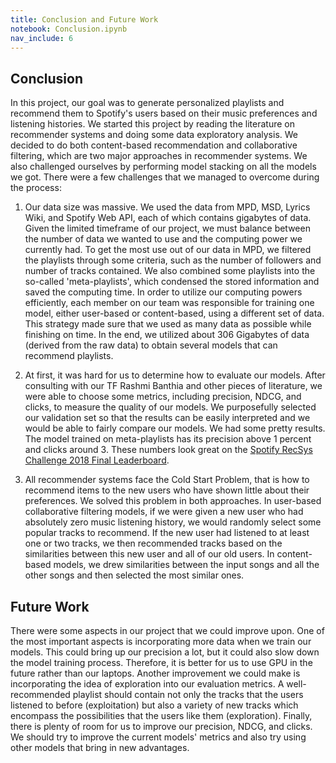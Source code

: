 ```yaml
---
title: Conclusion and Future Work
notebook: Conclusion.ipynb
nav_include: 6
---
```


## Conclusion

In this project, our goal was to generate personalized playlists and recommend them to Spotify's users based on their music preferences and listening histories. We started this project by reading the literature on recommender systems and doing some data exploratory analysis. We decided to do both content-based recommendation and collaborative filtering, which are two major approaches in recommender systems. We also challenged ourselves by performing model stacking on all the models we got.
There were a few challenges that we managed to overcome during the process:

1) Our data size was massive. We used the data from MPD, MSD, Lyrics Wiki, and Spotify Web API, each of which contains gigabytes of data. Given the limited timeframe of our project, we must balance between the number of data we wanted to use and the computing power we currently had. To get the most use out of our data in MPD, we filtered the playlists through some criteria, such as the number of followers and number of tracks contained. We also combined some playlists into the so-called 'meta-playlists', which condensed the stored information and saved the computing time. In order to utilize our computing powers efficiently, each member on our team was responsible for training one model, either user-based or content-based, using a different set of data. This strategy made sure that we used as many data as possible while finishing on time. In the end, we utilized about 306 Gigabytes of data (derived from the raw data) to obtain several models that can recommend playlists.

2) At first, it was hard for us to determine how to evaluate our models. After consulting with our TF Rashmi Banthia and other pieces of literature, we were able to choose some metrics, including precision, NDCG, and clicks, to measure the quality of our models. We purposefully selected our validation set so that the results can be easily interpreted and we would be able to fairly compare our models. We had some pretty results. The model trained on meta-playlists has its precision above 1 percent and clicks around 3. These numbers look great on the [Spotify RecSys Challenge 2018 Final Leaderboard](https://recsys-challenge.spotify.com/static/final_main_leaderboard.html).

3) All recommender systems face the Cold Start Problem, that is how to recommend items to the new users who have shown little about their preferences. We solved this problem in both approaches. In user-based collaborative filtering models, if we were given a new user who had absolutely zero music listening history, we would randomly select some popular tracks to recommend. If the new user had listened to at least one or two tracks, we then recommended tracks based on the similarities between this new user and all of our old users. In content-based models, we drew similarities between the input songs and all the other songs and then selected the most similar ones.

## Future Work

There were some aspects in our project that we could improve upon. One of the most important aspects is incorporating more data when we train our models. This could bring up our precision a lot, but it could also slow down the model training process. Therefore, it is better for us to use GPU in the future rather than our laptops. Another improvement we could make is incorporating the idea of exploration into our evaluation metrics. A well-recommended playlist should contain not only the tracks that the users listened to before (exploitation) but also a variety of new tracks which encompass the possibilities that the users like them (exploration). Finally, there is plenty of room for us to improve our precision, NDCG, and clicks. We should try to improve the current models' metrics and also try using other models that bring in new advantages.
